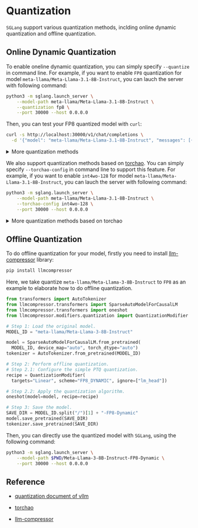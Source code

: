 # Quantization

`SGLang` support various quantization methods, inclding online dynamic quantization and offline quantization.

## Online Dynamic Quantization

To enable oneline dynamic quantization, you can simply specify `--quantize` in command line. For example, if you want to enable `FP8` quantization for model `meta-llama/Meta-Llama-3.1-8B-Instruct`, you can lauch the server with following command:
```bash
python3 -m sglang.launch_server \
    --model-path meta-llama/Meta-Llama-3.1-8B-Instruct \
    --quantization fp8 \
    --port 30000 --host 0.0.0.0
```

Then, you can test your FP8 quantized model with `curl`:
```bash
curl -s http://localhost:30000/v1/chat/completions \
  -d '{"model": "meta-llama/Meta-Llama-3.1-8B-Instruct", "messages": [{"role": "user", "content": "What is the capital of France?"}]}'
```

<details>
<summary>More quantization methods</summary>

Our team is wokring on supporting more quantization methods with high priority. We will soon support other quantization methods including but not limitied to `["awq", "gptq", "marlin", "gptq_marlin", "awq_marlin", "bitsandbytes", "gguf"]`

</details>

We also support quantization methods based on [torchao](https://github.com/pytorch/ao). You can simply specify `--torchao-config` in command line to support this feature. For example, if you want to enable `int4wo-128` for model `meta-llama/Meta-Llama-3.1-8B-Instruct`, you can lauch the server with following command:
```bash
python3 -m sglang.launch_server \
    --model-path meta-llama/Meta-Llama-3.1-8B-Instruct \
    --torchao-config int4wo-128 \
    --port 30000 --host 0.0.0.0
``` 

<details>
<summary>More quantization methods based on torchao</summary>

We support the following quantization methods based on torchao `["int8dq", "int8wo", "fp8wo", "fp8dq-per_tensor", "fp8dq-per_row", "int4wo-32", "int4wo-64", "int4wo-128", "int4wo-256"]`

Note: `"int8dq"` method currently has some bugs when using together with cuda graph capture. So we suggest to disable cuda graph capture when using `"int8dq"` method. Namely, please use the following command:
```bash
python3 -m sglang.launch_server \
    --model-path meta-llama/Meta-Llama-3.1-8B-Instruct \
    --torchao-config int8dq \
    --disable-cuda-graph \
    --port 30000 --host 0.0.0.0
```

</details>


## Offline Quantization

To do offline quantization for your model, firstly you need to install [llm-compressor](https://github.com/vllm-project/llm-compressor/) library:
```bash
pip install llmcompressor
```

Here, we take quantize `meta-llama/Meta-Llama-3-8B-Instruct` to `FP8` as an example to elaborate how to do offline quantization.
```python
from transformers import AutoTokenizer
from llmcompressor.transformers import SparseAutoModelForCausalLM
from llmcompressor.transformers import oneshot
from llmcompressor.modifiers.quantization import QuantizationModifier

# Step 1: Load the original model.
MODEL_ID = "meta-llama/Meta-Llama-3-8B-Instruct"

model = SparseAutoModelForCausalLM.from_pretrained(
  MODEL_ID, device_map="auto", torch_dtype="auto")
tokenizer = AutoTokenizer.from_pretrained(MODEL_ID)

# Step 2: Perform offline quantization.
# Step 2.1: Configure the simple PTQ quantization.
recipe = QuantizationModifier(
  targets="Linear", scheme="FP8_DYNAMIC", ignore=["lm_head"])

# Step 2.2: Apply the quantization algorithm.
oneshot(model=model, recipe=recipe)

# Step 3: Save the model.
SAVE_DIR = MODEL_ID.split("/")[1] + "-FP8-Dynamic"
model.save_pretrained(SAVE_DIR)
tokenizer.save_pretrained(SAVE_DIR)
```

Then, you can directly use the quantized model with `SGLang`, using the following command:
```bash
python3 -m sglang.launch_server \
    --model-path $PWD/Meta-Llama-3-8B-Instruct-FP8-Dynamic \
    --port 30000 --host 0.0.0.0
```


## Reference

- [quantization document of vllm](https://docs.vllm.ai/en/latest/quantization/fp8.html)

- [torchao](https://github.com/pytorch/ao)

- [llm-compressor](https://github.com/vllm-project/llm-compressor/)



